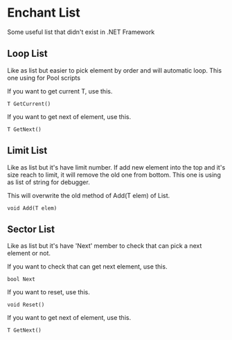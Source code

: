 # Enchant List
Some useful list that didn't exist in .NET Framework

## Loop List
Like as list but easier to pick element by order and will automatic loop.
This one using for Pool scripts

If you want to get current T, use this.

    T GetCurrent()
	
If you want to get next of element, use this.

    T GetNext()

## Limit List
Like as list but it's have limit number. If add new element into the top and it's size reach to limit, it will remove the old one from bottom.
This one is using as list of string for debugger.

This will overwrite the old method of Add(T elem) of List.

    void Add(T elem)
	
## Sector List
Like as list but it's have 'Next' member to check that can pick a next element or not.

If you want to check that can get next element, use this.

    bool Next
	
If you want to reset, use this.

    void Reset()
	
If you want to get next of element, use this.

    T GetNext()